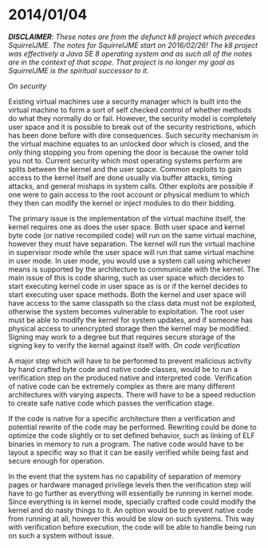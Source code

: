 # 2014/01/04

***DISCLAIMER***: _These notes are from the defunct k8 project which_
_precedes SquirrelJME. The notes for SquirrelJME start on 2016/02/26!_
_The k8 project was effectively a Java SE 8 operating system and as such_
_all of the notes are in the context of that scope. That project is no_
_longer my goal as SquirrelJME is the spiritual successor to it._

_On security_

Existing virtual machines use a security manager which is built into the
virtual machine to form a sort of self checked control of whether methods do
what they normally do or fail. However, the security model is completely user
space and it is possible to break out of the security restrictions, which has
been done before with dire consequences. Such security mechanism in the
virtual machine equates to an unlocked door which is closed, and the only
thing stopping you from opening the door is because the owner told you not to.
Current security which most operating systems perform are splits between the
kernel and the user space. Common exploits to gain access to the kernel itself
are done usually via buffer attacks, timing attacks, and general mishaps in
system calls. Other exploits are possible if one were to gain access to the
root account or physical medium to which they then can modify the kernel or
inject modules to do their bidding.

The primary issue is the implementation of the virtual machine itself, the
kernel requires one as does the user space. Both user space and kernel byte
code (or native recompiled code) will run on the same virtual machine, however
they must have separation. The kernel will run the virtual machine in
supervisor mode while the user space will run that same virtual machine in
user mode. In user mode, you would use a system call using whichever means is
supported by the architecture to communicate with the kernel. The main issue
of this is code sharing, such as user space which decides to start executing
kernel code in user space as is or if the kernel decides to start executing
user space methods. Both the kernel and user space will have access to the
same classpath so the class data must not be exploited, otherwise the system
becomes vulnerable to exploitation. The root user must be able to modify the
kernel for system updates, and if someone has physical access to unencrypted
storage then the kernel may be modified. Signing may work to a degree but that
requires secure storage of the signing key to verify the kernel against itself
with. _On code verification_

A major step which will have to be performed to prevent malicious activity by
hand crafted byte code and native code classes, would be to run a verification
step on the produced native and interpreted code. Verification of native code
can be extremely complex as there are many different architectures with
varying aspects. There will have to be a speed reduction to create safe native
code which passes the verification stage.

If the code is native for a specific architecture then a verification and
potential rewrite of the code may be performed. Rewriting could be done to
optimize the code slightly or to set defined behavior, such as linking of ELF
binaries in memory to run a program. The native code would have to be layout a
specific way so that it can be easily verified while being fast and secure
enough for operation.

In the event that the system has no capability of separation of memory pages
or hardware managed privilege levels then the verification step will have to
go further as everything will essentially be running in kernel mode. Since
everything is in kernel mode, specially crafted code could modify the kernel
and do nasty things to it. An option would be to prevent native code from
running at all, however this would be slow on such systems. This way with
verification before execution, the code will be able to handle being run on
such a system without issue.

